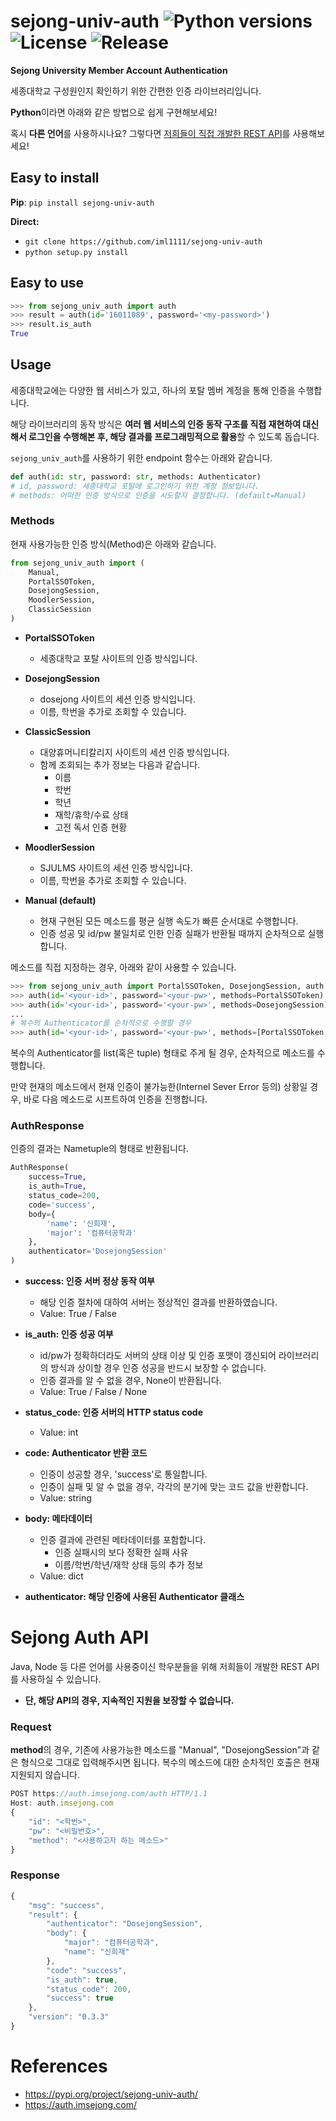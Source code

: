 # sejong-univ-auth ![Python versions](https://img.shields.io/badge/Python-3.7-blue) ![License](https://img.shields.io/badge/license-MIT-green) ![Release](https://img.shields.io/badge/release-0.3.4-red)
**Sejong University Member Account Authentication**

세종대학교 구성원인지 확인하기 위한 간편한 인증 라이브러리입니다.

**Python**이라면 아래와 같은 방법으로 쉽게 구현해보세요!

혹시 **다른 언어**를 사용하시나요? 그렇다면 [저희들이 직접 개발한 REST API](https://github.com/iml1111/sejong-univ-auth#sejong-auth-api)를 사용해보세요!

## Easy to install

**Pip**: `pip install sejong-univ-auth`

**Direct:**

- `git clone https://github.com/iml1111/sejong-univ-auth`
- `python setup.py install`



## Easy to use

```python
>>> from sejong_univ_auth import auth
>>> result = auth(id='16011089', password='<my-password>')
>>> result.is_auth
True
```



## Usage

세종대학교에는 다양한 웹 서비스가 있고, 하나의 포탈 멤버 계정을 통해 인증을 수행합니다. 

해당 라이브러리의 동작 방식은 **여러 웹 서비스의 인증 동작 구조를 직접 재현하여 대신해서 로그인을 수행해본 후, 해당 결과를 프로그래밍적으로 활용**할 수 있도록 돕습니다.

`sejong_univ_auth`를 사용하기 위한 endpoint 함수는 아래와 같습니다.

```python
def auth(id: str, password: str, methods: Authenticator)
# id, password: 세종대학교 포탈에 로그인하기 위한 계정 정보입니다.
# methods: 어떠한 인증 방식으로 인증을 시도할지 결정합니다. (default=Manual)
```

### Methods

현재 사용가능한 인증 방식(Method)은 아래와 같습니다.
```python
from sejong_univ_auth import (
    Manual,
    PortalSSOToken,
    DosejongSession,
    MoodlerSession,
    ClassicSession
)
```

- **PortalSSOToken**
  - 세종대학교 포탈 사이트의 인증 방식입니다.

- **DosejongSession**
  - dosejong 사이트의 세션 인증 방식입니다.
  - 이름, 학번을 추가로 조회할 수 있습니다.

- **ClassicSession**
  - 대양휴머니티칼리지 사이트의 세션 인증 방식입니다.
  - 함께 조회되는 추가 정보는 다음과 같습니다.
    - 이름
    - 학번
    - 학년
    - 재학/휴학/수료 상태
    - 고전 독서 인증 현황

- **MoodlerSession**
  - SJULMS 사이트의 세션 인증 방식입니다.
  - 이름, 학번을 추가로 조회할 수 있습니다.

- **Manual (default)**
  - 현재 구현된 모든 메소드를 평균 실행 속도가 빠른 순서대로 수행합니다.
  - 인증 성공 및 id/pw 불일치로 인한 인증 실패가 반환될 때까지 순차적으로 실행합니다.

메소드를 직접 지정하는 경우, 아래와 같이 사용할 수 있습니다.

```python
>>> from sejong_univ_auth import PortalSSOToken, DosejongSession, auth
>>> auth(id='<your-id>', password='<your-pw>', methods=PortalSSOToken)
>>> auth(id='<your-id>', password='<your-pw>', methods=DosejongSession)
...
# 복수의 Authenticator를 순차적으로 수행할 경우
>>> auth(id='<your-id>', password='<your-pw>', methods=[PortalSSOToken, DosejongSession])
```

복수의 Authenticator를 list(혹은 tuple) 형태로 주게 될 경우, 순차적으로 메소드를 수행합니다. 

만약 현재의 메소드에서 현재 인증이 불가능한(Internel Sever Error 등의) 상황일 경우, 바로 다음 메소드로 시프트하여 인증을 진행합니다.

### AuthResponse

인증의 결과는 Nametuple의 형태로 반환됩니다.

```python
AuthResponse(
	success=True, 
	is_auth=True, 
	status_code=200, 
	code='success', 
	body={
		'name': '신희재', 
		'major': '컴퓨터공학과'
	}, 
	authenticator='DosejongSession'
)
```

- **success: 인증 서버 정상 동작 여부**
  - 해당 인증 절차에 대하여 서버는 정상적인 결과를 반환하였습니다.
  - Value: True / False

- **is_auth: 인증 성공 여부**
  - id/pw가 정확하더라도 서버의 상태 이상 및 인증 포맷이 갱신되어 라이브러리의 방식과 상이할 경우 인증 성공을 반드시 보장할 수 없습니다. 
  - 인증 결과를 알 수 없을 경우, None이 반환됩니다.
  - Value: True / False / None

- **status_code: 인증 서버의 HTTP status code**
  - Value: int
- **code: Authenticator 반환 코드**
  - 인증이 성공할 경우, 'success'로 통일합니다.
  - 인증이 실패 및 알 수 없을 경우, 각각의 분기에 맞는 코드 값을 반환합니다.
  - Value: string
- **body: 메타데이터**
  - 인증 결과에 관련된 메타데이터를 포함합니다.
    - 인증 실패시의 보다 정확한 실패 사유 
    - 이름/학번/학년/재학 상태 등의 추가 정보
  - Value: dict
- **authenticator: 해당 인증에 사용된 Authenticator 클래스**



# Sejong Auth API

Java, Node 등 다른 언어를 사용중이신 학우분들을 위해 저희들이 개발한 REST API를 사용하실 수 있습니다.

* **단, 해당 API의 경우, 지속적인 지원을 보장할 수 없습니다.**

### Request

**method**의 경우, 기존에 사용가능한 메소드를 "Manual", "DosejongSession"과 같은 형식으로 그대로 입력해주시면 됩니다. 복수의 메소드에 대한 순차적인 호출은 현재 지원되지 않습니다.

```javascript
POST https://auth.imsejong.com/auth HTTP/1.1
Host: auth.imsejong.com
{
    "id": "<학번>",
    "pw": "<비밀번호>",
    "method": "<사용하고자 하는 메소드>"
}
```

### Response

```javascript
{
    "msg": "success",
    "result": {
        "authenticator": "DosejongSession",
        "body": {
            "major": "컴퓨터공학과",
            "name": "신희재"
        },
        "code": "success",
        "is_auth": true,
        "status_code": 200,
        "success": true
    },
    "version": "0.3.3"
}
```


# References

- https://pypi.org/project/sejong-univ-auth/
- https://auth.imsejong.com/
